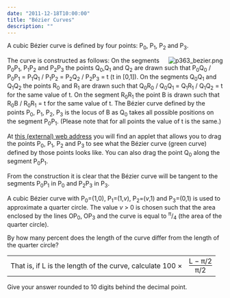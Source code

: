 ```yaml
---
date: "2011-12-18T10:00:00"
title: "Bézier Curves"
description: ""
---
```


<p>A cubic Bézier curve is defined by four points: P<sub>0</sub>, P<sub>1</sub>, P<sub>2</sub> and P<sub>3</sub>.</p>
<div style="float:right;"><img alt="p363_bezier.png" class="dark_img" src="/images/p363_bezier.png"/></div>
<p>The curve is constructed as follows:
On the segments P<sub>0</sub>P<sub>1</sub>, P<sub>1</sub>P<sub>2</sub> and P<sub>2</sub>P<sub>3</sub> the points Q<sub>0</sub>,Q<sub>1</sub> and Q<sub>2</sub> are drawn such that
P<sub>0</sub>Q<sub>0</sub> / P<sub>0</sub>P<sub>1</sub> = P<sub>1</sub>Q<sub>1</sub> / P<sub>1</sub>P<sub>2</sub> = P<sub>2</sub>Q<sub>2</sub> / P<sub>2</sub>P<sub>3</sub> = t (t in [0,1]).
On the segments Q<sub>0</sub>Q<sub>1</sub> and Q<sub>1</sub>Q<sub>2</sub> the points R<sub>0</sub> and R<sub>1</sub> are drawn such that
Q<sub>0</sub>R<sub>0</sub>  / Q<sub>0</sub>Q<sub>1</sub> = Q<sub>1</sub>R<sub>1</sub> / Q<sub>1</sub>Q<sub>2</sub> = t for the same value of t.
On the segment R<sub>0</sub>R<sub>1</sub> the point B is drawn such that R<sub>0</sub>B / R<sub>0</sub>R<sub>1</sub> = t for the same value of t.
The Bézier curve defined by the points P<sub>0</sub>, P<sub>1</sub>, P<sub>2</sub>, P<sub>3</sub> is the locus of B as Q<sub>0</sub> takes all possible positions on the segment P<sub>0</sub>P<sub>1</sub>.
(Please note that for all points the value of t is the same.)</p>
<p style="clear:right;">At <a href="http://home.kpn.nl/hklein/bezier/bezier.html">this (external) web address</a> you will find an applet that allows you to drag the points P<sub>0</sub>, P<sub>1</sub>, P<sub>2</sub> and P<sub>3</sub> to see what the Bézier curve (green curve) defined by those points looks like. You can also drag the point Q<sub>0</sub> along the segment P<sub>0</sub>P<sub>1</sub>.</p>
<p>From the construction it is clear that the Bézier curve will be tangent to the segments P<sub>0</sub>P<sub>1</sub> in P<sub>0</sub> and P<sub>2</sub>P<sub>3</sub> in P<sub>3</sub>.</p>
<p>A cubic Bézier curve with P<sub>0</sub>=(1,0), P<sub>1</sub>=(1,<var>v</var>), P<sub>2</sub>=(<var>v</var>,1) and P<sub>3</sub>=(0,1) is used to approximate a quarter circle.
The value <var>v</var> &gt; 0 is chosen such that the area enclosed by the lines OP<sub>0</sub>, OP<sub>3</sub> and the curve is equal to <sup>π</sup>/<sub>4</sub> (the area of the quarter circle).</p>
<div>By how many percent does the length of the curve differ from the length of the quarter circle?</div>
<table><tr><td>That is, if L is the length of the curve, calculate  100 × </td><td><div style="text-align:center;"><div style="border-bottom:1px solid #000;">L − π/2</div>π/2</div></td></tr></table><div>Give your answer rounded to 10 digits behind the decimal point.</div>

